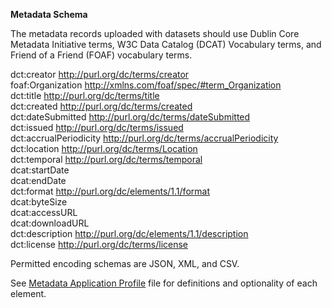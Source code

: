 **Metadata Schema** <br />

The metadata records uploaded with datasets should use Dublin Core Metadata Initiative terms, W3C Data Catalog (DCAT) Vocabulary terms, and Friend of a Friend (FOAF) vocabulary terms. <br />
 
dct:creator http://purl.org/dc/terms/creator <br />
foaf:Organization http://xmlns.com/foaf/spec/#term_Organization <br />
dct:title http://purl.org/dc/terms/title <br />
dct:created http://purl.org/dc/terms/created <br />
dct:dateSubmitted http://purl.org/dc/terms/dateSubmitted <br />
dct:issued http://purl.org/dc/terms/issued <br />
dct:accrualPeriodicity http://purl.org/dc/terms/accrualPeriodicity <br />
dct:location http://purl.org/dc/terms/Location <br />
dct:temporal http://purl.org/dc/terms/temporal <br />
dcat:startDate <br />
dcat:endDate <br />
dct:format http://purl.org/dc/elements/1.1/format  <br />
dcat:byteSize <br />
dcat:accessURL <br />
dcat:downloadURL <br />
dct:description http://purl.org/dc/elements/1.1/description <br />
dct:license http://purl.org/dc/terms/license <br />

Permitted encoding schemas are JSON, XML, and CSV. <br />

See [Metadata Application Profile](Alsbury_MetadataAppProfile.xlsx) file for definitions and optionality of each element.  <br />
